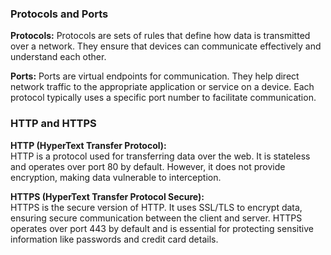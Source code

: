 <!-- HTTP -->

### Protocols and Ports

**Protocols:**
Protocols are sets of rules that define how data is transmitted over a network. They ensure that devices can communicate effectively and understand each other.

**Ports:**
Ports are virtual endpoints for communication. They help direct network traffic to the appropriate application or service on a device. Each protocol typically uses a specific port number to facilitate communication.

### HTTP and HTTPS

**HTTP (HyperText Transfer Protocol):**  
HTTP is a protocol used for transferring data over the web. It is stateless and operates over port 80 by default. However, it does not provide encryption, making data vulnerable to interception.

**HTTPS (HyperText Transfer Protocol Secure):**  
HTTPS is the secure version of HTTP. It uses SSL/TLS to encrypt data, ensuring secure communication between the client and server. HTTPS operates over port 443 by default and is essential for protecting sensitive information like passwords and credit card details.
